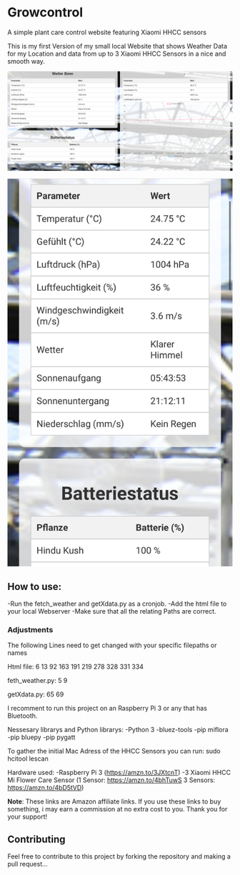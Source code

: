 # Growcontrol
A simple plant care control website featuring Xiaomi HHCC sensors

This is my first Version of my small local Website that shows Weather Data for my Location and data from up to 3 Xiaomi HHCC Sensors in a nice and smooth way.

![Website Desktop](Pictures/Screenshot2024-05-14.png)

![Website Mobile](Pictures/IMG_4454.PNG)

## How to use:
-Run the fetch_weather and getXdata.py as a cronjob. 
-Add the html file to your local Webserver 
-Make sure that all the relating Paths are correct.

### Adjustments

The following Lines need to get changed with your specific filepaths or names

Html file:
6
13
92
163
191
219
278
328
331
334


feth_weather.py:
5
9

getXdata.py:
65
69




I recomment to run this project on an Raspberry Pi 3 or any that has Bluetooth.

Nessesary librarys and Python librarys:
-Python 3
-bluez-tools
-pip miflora
-pip bluepy
-pip pygatt

To gather the initial Mac Adress of the HHCC Sensors you can run:
sudo hcitool lescan

Hardware used:
-Raspberry Pi 3 (https://amzn.to/3JXtcnT)
-3 Xiaomi HHCC Mi Flower Care Sensor (1 Sensor: https://amzn.to/4bhTuwS 3 Sensors: https://amzn.to/4bD5tVD)


**Note**: These links are Amazon affiliate links. If you use these links to buy something, i may earn a commission at no extra cost to you. Thank you for your support!

## Contributing

Feel free to contribute to this project by forking the repository and making a pull request...

